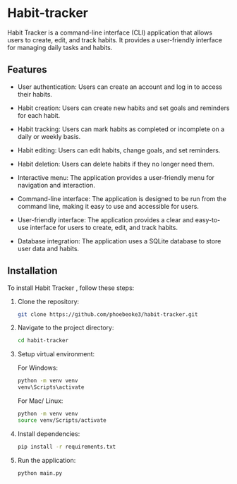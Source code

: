 # Habit-tracker 

Habit Tracker is a command-line interface (CLI) application that allows users to create, edit, and track habits. It provides a user-friendly interface for managing daily tasks and habits.

## Features

- User authentication: Users can create an account and log in to access their habits.

- Habit creation: Users can create new habits and set goals and reminders for each habit.
- Habit tracking: Users can mark habits as completed or incomplete on a daily or weekly basis.
- Habit editing: Users can edit habits, change goals, and set reminders.
- Habit deletion: Users can delete habits if they no longer need them.
- Interactive menu: The application provides a user-friendly menu for navigation and interaction.
- Command-line interface: The application is designed to be run from the command line, making it easy to use and accessible for users.
- User-friendly interface: The application provides a clear and easy-to-use interface for users to create, edit, and track habits.
- Database integration: The application uses a SQLite database to store user data and habits.

## Installation

To install Habit Tracker , follow these steps:

1. Clone the repository: 

    ```bash
    git clone https://github.com/phoebeoke3/habit-tracker.git
    ```

2. Navigate to the project directory: 

    ```bash
    cd habit-tracker
    ```
3. Setup virtual environment: 

    For Windows:
    
    ```bash
    python -m venv venv
    venv\Scripts\activate
    
    ```

    For Mac/ Linux:

     ```bash
    python -m venv venv
    source venv/Scripts/activate
    ```

4. Install dependencies: 

    ```bash
    pip install -r requirements.txt
    ```

5. Run the application: 

    ```bash
    python main.py
    ```